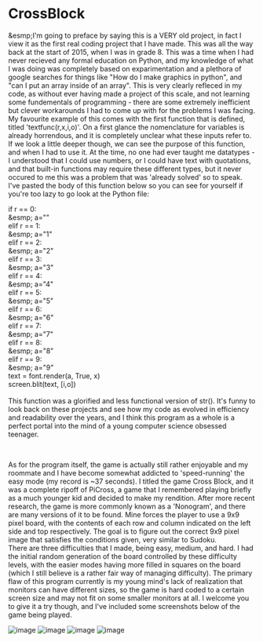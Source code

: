 # CrossBlock

&esmp;I'm going to preface by saying this is a VERY old project, in fact I view it as the first real coding project that I have made. This was all the way back at the start of 2015, when I was in grade 8. This was a time when I had never recieved any formal education on Python, and my knowledge of what I was doing was completely based on exparimentation and a plethora of google searches for things like "How do I make graphics in python", and "can I put an array inside of an array". This is very clearly refleced in my code, as without ever having made a project of this scale, and not learning some fundementals of programming - there are some extremely inefficient but clever workarounds I had to come up with for the problems I was facing. <br>
My favourite example of this comes with the first function that is defined, titled 'textfunc(r,x,i,o)'. On a first glance the nomenclature for variables is already horrendous, and it is completely unclear what these inputs refer to. If we look a little deeper though, we can see the purpose of this function, and when I had to use it. At the time, no one had ever taught me datatypes - I understood that I could use numbers, or I could have text with quotations, and that built-in functions may require these different types, but it never occured to me this was a problem that was 'already solved' so to speak. I've pasted the body of this function below so you can see for yourself if you're too lazy to go look at the Python file:

if r == 0:<br>
&esmp;    a=""<br>
elif r == 1:<br>
&esmp;    a="1"<br>
elif r == 2:<br>
&esmp;    a="2"<br>
elif r == 3:<br>
&esmp;    a="3"<br>
elif r == 4:<br>
&esmp;    a="4"<br>
elif r == 5:<br>
&esmp;    a="5"<br>
elif r == 6:<br>
&esmp;    a="6"<br>
elif r == 7:<br>
&esmp;    a="7"<br>
elif r == 8:<br>
&esmp;    a="8"<br>
elif r == 9:<br>
&esmp;    a="9"<br>
text = font.render(a, True, x)<br>
screen.blit(text, [i,o])<br>
<br>
This function was a glorified and less functional version of str(). It's funny to look back on these projects and see how my code as evolved in efficiency and readability over the years, and I think this program as a whole is a perfect portal into the mind of a young computer science obsessed teenager. <br>

<br>

As for the program itself, the game is actually still rather enjoyable and my roommate and I have become somewhat addicted to 'speed-running' the easy mode (my record is ~37 seconds). I titled the game Cross Block, and it was a complete ripoff of PiCross, a game that I remembered playing briefly as a much younger kid and decided to make my rendition. After more recent research, the game is more commonly known as a 'Nonogram', and there are many versions of it to be found. Mine forces the player to use a 9x9 pixel board, with the contents of each row and column indicated on the left side and top respectively. The goal is to figure out the correct 9x9 pixel image that satisfies the conditions given, very similar to Sudoku. <br>
There are three difficulties that I made, being easy, medium, and hard. I had the initial random generation of the board controlled by these difficulty levels, with the easier modes having more filled in squares on the board (which I still believe is a rather fair way of managing difficulty). The primary flaw of this program currently is my young mind's lack of realization that monitors can have different sizes, so the game is hard coded to a certain screen size and may not fit on some smaller monitors at all. I welcome you to give it a try though, and I've included some screenshots below of the game being played.
<br>

![image](https://user-images.githubusercontent.com/77376150/208271655-596f5ebc-3f61-4fdc-8aea-e65bffd95aa2.png)
![image](https://user-images.githubusercontent.com/77376150/208271669-8c2cc603-a155-40cb-9da0-e3c56b3e766a.png)
![image](https://user-images.githubusercontent.com/77376150/208271718-a549a350-604f-4248-b208-0d7767993ca4.png)
![image](https://user-images.githubusercontent.com/77376150/208271737-e6366466-054e-40ce-9e74-469dabdde7f8.png)

